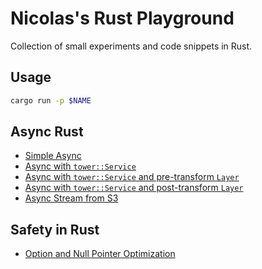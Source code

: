 Nicolas's Rust Playground
=========================

Collection of small experiments and code snippets in Rust.

## Usage

```bash
cargo run -p $NAME
```

## Async Rust

* [Simple Async](./async-simple)
* [Async with `tower::Service`](./async-service)
* [Async with `tower::Service` and pre-transform `Layer`](./async-service-wrapper/)
* [Async with `tower::Service` and post-transform `Layer`](./async-post-wrapper/)
* [Async Stream from S3](./async-stream-s3)

## Safety in Rust

* [Option and Null Pointer Optimization](./safety-option-npo)